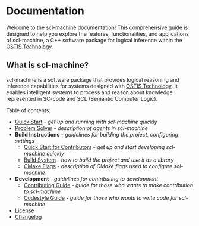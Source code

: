 # Documentation

Welcome to the [scl-machine](https://github.com/ostis-ai/scl-machine) documentation! This comprehensive guide is designed to help you explore the features, functionalities, and applications of scl-machine, a C++ software package for logical inference within the [OSTIS Technology](https://github.com/ostis-ai).

## What is scl-machine?  

scl-machine is a software package that provides logical reasoning and inference capabilities for systems designed with [OSTIS Technology](https://github.com/ostis-ai). It enables intelligent systems to process and reason about knowledge represented in SC-code and SCL (Semantic Computer Logic).

Table of contents:

- [Quick Start](quick_start.md) - *get up and running with scl-machine quickly*
- [Problem Solver](main.pdf) - *description of agents in scl-machine*
- **Build Instructions** - *guidelines for building the project, configuring settings*
    * [Quick Start for Contributors](build/quick_start.md) - *get up and start developing scl-machine quickly*
    * [Build System](build/build_system.md) - *how to build the project and use it as a library*
    * [CMake Flags](build/cmake_flags.md) - *description of CMake flags used to configure scl-machine*
- **Development** - *guidelines for contributing to development*
    * [Contributing Guide](CONTRIBUTING.md) - *guide for those who wants to make contribution to scl-machine*
    * [Codestyle Guide](https://ostis-ai.github.io/sc-machine/dev/codestyle/) - *guide for those who wants to write code for scl-machine*
- [License](https://github.com/ostis-ai/scl-machine/blob/main/LICENSE)
- [Changelog](changelog.md)
